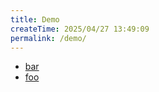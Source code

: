 ```yaml
---
title: Demo
createTime: 2025/04/27 13:49:09
permalink: /demo/
---
```


- [bar](./bar.md)
- [foo](./foo.md)
